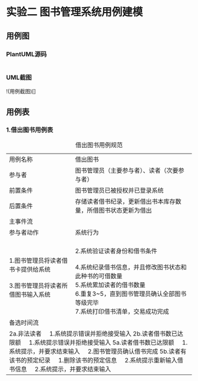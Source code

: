 # 实验二 图书管理系统用例建模

## 用例图
### PlantUML源码
```flow js

```
### UML截图
!(用例截图)[]

## 用例表

### 1.借出图书用例表
<table>
<caption>借出图书用例规范</caption>
<tr>
    <td>用例名称</td><td>借出图书</td>
</tr>
<tr>
    <td>参与者</td><td>图书管理员（主要参与者）、读者（次要参与者）</td>
</tr>
<tr>
    <td>前置条件</td><td>图书管理员已被授权并已登录系统</td>
</tr>
<tr>
    <td>后置条件</td><td>存储读者借书纪录，更新借出书本库存数量，所借图书状态更新为借出</td>
</tr>
<tr>
    <td colspan="2">主事件流</td>
</tr>
<tr>
    <td>参与者动作</td>
    <td>系统行为</td>
</tr>
<tr>
    <td>
        1.图书管理员将读者借书卡提供给系统<br><br>
        3.图书管理员将读者所借图书输入系统
    </td>
    <td><br>
        2.系统验证读者身份和借书条件<br><br>
        4.系统纪录借书信息，并且修改图书状态和此种书的可借数量<br>
        5.系统累加读者的借书数量<br>
        6.重复3~5，直到图书管理员确认全部图书等级完毕<br>
        7.系统打印借书清单，交易成功完成
    </td>
</tr>
<tr>
    <td colspan="2">备选时间流</td>
</tr>
<tr>
<td colspan="2">
    2a.非法读者
    &nbsp;&nbsp;&nbsp;&nbsp;1.系统提示错误并拒绝接受输入
    2b.读者借书数已达限额
    &nbsp;&nbsp;&nbsp;&nbsp;1.系统提示错误并拒绝接受输入
    5a.读者借书数已达限额
        &nbsp;&nbsp;&nbsp;&nbsp;1.系统提示，并要求结束输入
        &nbsp;&nbsp;&nbsp;&nbsp;2.图书管理员确认借书完成
    5b.读者有该书的预定纪录
            &nbsp;&nbsp;&nbsp;&nbsp;1.删除该书的预定信息
            &nbsp;&nbsp;&nbsp;&nbsp;2.系统提示重新输入借书信息
            &nbsp;&nbsp;&nbsp;&nbsp;2.系统提示，并要求结束输入
</td>
</tr>
</table>